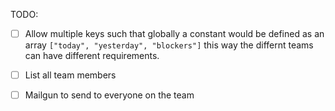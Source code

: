 TODO:

 - [ ] Allow multiple keys such that globally a constant would be defined as an array `["today", "yesterday", "blockers"]` this way the differnt teams can have different requirements.
 - [ ] List all team members
 - [ ] Mailgun to send to everyone on the team


